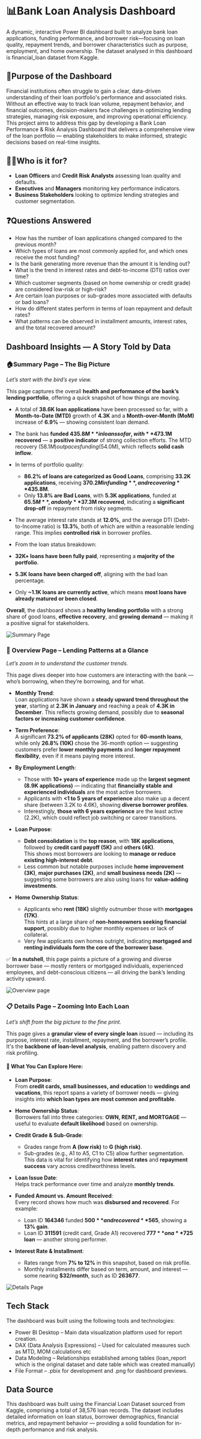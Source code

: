 # 📊Bank Loan Analysis Dashboard
A dynamic, interactive Power BI dashboard built to analyze bank loan applications, funding performance, and borrower risk—focusing on loan quality, repayment trends, and borrower characteristics such as purpose, employment, and home ownership. The dataset analysed in this dashboard is financial_loan dataset from Kaggle.

## 🎯Purpose of the Dashboard
Financial institutions often struggle to gain a clear, data-driven understanding of their loan portfolio's performance and associated risks. Without an effective way to track loan volume, repayment behavior, and financial outcomes, decision-makers face challenges in optimizing lending strategies, managing risk exposure, and improving operational efficiency. This project aims to address this gap by developing a Bank Loan Performance & Risk Analysis Dashboard that delivers a comprehensive view of the loan portfolio — enabling stakeholders to make informed, strategic decisions based on real-time insights.   

## 👩‍💻Who is it for?
- **Loan Officers** and **Credit Risk Analysts** assessing loan quality and defaults.
- **Executives** and **Managers** monitoring key performance indicators.
- **Business Stakeholders** looking to optimize lending strategies and customer segmentation.

## ❓Questions Answered

- How has the number of loan applications changed compared to the previous month?
- Which types of loans are most commonly applied for, and which ones receive the most funding?
- Is the bank generating more revenue than the amount it is lending out?
- What is the trend in interest rates and debt-to-income (DTI) ratios over time?
- Which customer segments (based on home ownership or credit grade) are considered low-risk or high-risk?
- Are certain loan purposes or sub-grades more associated with defaults or bad loans?
- How do different states perform in terms of loan repayment and default rates?
- What patterns can be observed in installment amounts, interest rates, and the total recovered amount?


##  Dashboard Insights — A Story Told by Data

### 🏠Summary Page – The Big Picture
*Let’s start with the bird’s eye view.*

This page captures the overall **health and performance of the bank’s lending portfolio**, offering a quick snapshot of how things are moving.

- A total of **38.6K loan applications** have been processed so far, with a **Month-to-Date (MTD)** growth of **4.3K** and a **Month-over-Month (MoM)** increase of **6.9%** — showing consistent loan demand.
  
- The bank has **funded $435.8M** in loans so far, with **$473.1M recovered** — a **positive indicator** of strong collection efforts. The MTD recovery ($58.1M) outpaces funding ($54.0M), which reflects **solid cash inflow**.

- In terms of portfolio quality:
  - **86.2% of loans are categorized as Good Loans**, comprising **33.2K applications**, receiving **$370.2M in funding**, and recovering **$435.8M**.
  - Only **13.8% are Bad Loans**, with **5.3K applications**, funded at **$65.5M**, and only **$37.3M recovered**, indicating a **significant drop-off** in repayment from risky segments.

- The average interest rate stands at **12.0%**, and the average DTI (Debt-to-Income ratio) is **13.3%**, both of which are within a reasonable lending range. This implies **controlled risk** in borrower profiles.

-  From the loan status breakdown:
  - **32K+ loans have been fully paid**, representing a **majority of the portfolio**.
  - **5.3K loans have been charged off**, aligning with the bad loan percentage.
  - Only **~1.1K loans are currently active**, which means **most loans have already matured or been closed**.

 **Overall**, the dashboard shows a **healthy lending portfolio** with a strong share of good loans, **effective recovery**, and **growing demand** — making it a positive signal for stakeholders.

![Summary Page](https://github.com/shuchismitamandal/Bank-Loan-Analysis-Dashboard/blob/main/Screenshots/Summary_Screenshot.png)

### 🧭 Overview Page – Lending Patterns at a Glance  
*Let’s zoom in to understand the customer trends.*

This page dives deeper into how customers are interacting with the bank — who’s borrowing, when they’re borrowing, and for what.

- **Monthly Trend**:  
  Loan applications have shown a **steady upward trend throughout the year**, starting at **2.3K in January** and reaching a peak of **4.3K in December**. This reflects growing demand, possibly due to **seasonal factors or increasing customer confidence**.

- **Term Preference**:  
  A significant **73.2% of applicants (28K)** opted for **60-month loans**, while only **26.8% (10K)** chose the 36-month option — suggesting customers prefer **lower monthly payments** and **longer repayment flexibility**, even if it means paying more interest.

- **By Employment Length**:  
  - Those with **10+ years of experience** made up the **largest segment (8.9K applications)** — indicating that **financially stable and experienced individuals** are the most active borrowers.
  - Applicants with **<1 to 5 years of experience** also make up a decent share (between 3.2K to 4.6K), showing **diverse borrower profiles**.
  - Interestingly, **those with 6 years experience** are the least active (2.2K), which could reflect job switching or career transitions.

- **Loan Purpose**:  
  - **Debt consolidation** is the **top reason**, with **18K applications**, followed by **credit card payoff (5K)** and **others (4K)**.  
    This shows most borrowers are looking to **manage or reduce existing high-interest debt**.
  - Less common but notable purposes include **home improvement (3K)**, **major purchases (2K)**, and **small business needs (2K)** — suggesting some borrowers are also using loans for **value-adding investments**.

- **Home Ownership Status**:  
  - Applicants who **rent (18K)** slightly outnumber those with **mortgages (17K)**.  
    This hints at a large share of **non-homeowners seeking financial support**, possibly due to higher monthly expenses or lack of collateral.
  - Very few applicants own homes outright, indicating **mortgaged and renting individuals form the core of the borrower base**.

✅ **In a nutshell**, this page paints a picture of a growing and diverse borrower base — mostly renters or mortgaged individuals, experienced employees, and debt-conscious citizens — all driving the bank’s lending activity upward.

![Overview page](https://github.com/shuchismitamandal/Bank-Loan-Analysis-Dashboard/blob/main/Screenshots/Overview_Screenshot.png)

### 📋 Details Page – Zooming Into Each Loan  
*Let’s shift from the big picture to the fine print.*

This page gives a **granular view of every single loan** issued — including its purpose, interest rate, installment, repayment, and the borrower’s profile. It's the **backbone of loan-level analysis**, enabling pattern discovery and risk profiling.

#### 🔎 What You Can Explore Here:

- **Loan Purpose**:  
  From **credit cards, small businesses, and education** to **weddings and vacations**, this report spans a variety of borrower needs — giving insights into **which loan types are most common and profitable**.

- **Home Ownership Status**:  
  Borrowers fall into three categories: **OWN, RENT, and MORTGAGE** — useful to evaluate **default likelihood** based on ownership.

- **Credit Grade & Sub-Grade**:  
  - Grades range from **A (low risk)** to **G (high risk)**.  
  - Sub-grades (e.g., A1 to A5, C1 to C5) allow further segmentation.  
  This data is vital for identifying how **interest rates** and **repayment success** vary across creditworthiness levels.

- **Loan Issue Date**:  
  Helps track performance over time and analyze **monthly trends**.

- **Funded Amount vs. Amount Received**:  
  Every record shows how much was **disbursed and recovered**. For example:
  - Loan ID **164346** funded **$500** and recovered **$565**, showing a **13% gain**.
  - Loan ID **311591** (credit card, Grade A1) recovered **$777** on a **$725 loan** — another strong performer.
  
- **Interest Rate & Installment**:  
  - Rates range from **7% to 12%** in this snapshot, based on risk profile.  
  - Monthly installments differ based on term, amount, and interest — some nearing **$32/month**, such as ID **263677**.

![Details Page](https://github.com/shuchismitamandal/Bank-Loan-Analysis-Dashboard/blob/main/Screenshots/Details_Screenshot.png)

##  Tech Stack

The dashboard was built using the following tools and technologies:
- Power BI Desktop – Main data visualization platform used for report creation.
- DAX (Data Analysis Expressions) – Used for calculated measures such as MTD, MOM calculations etc
- Data Modeling – Relationships established among tables (loan_report which is the original dataset and date table which was created manually) 
- File Format – .pbix for development and .png for dashboard previews.

## Data Source

This dashboard was built using the Financial Loan Dataset sourced from Kaggle, comprising a total of 38,576 loan records. The dataset includes detailed information on loan status, borrower demographics, financial metrics, and repayment behavior — providing a solid foundation for in-depth performance and risk analysis.





